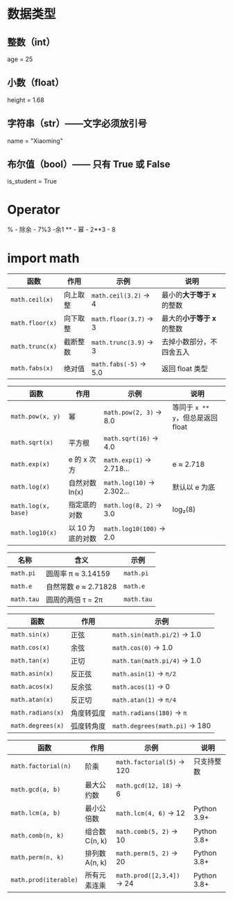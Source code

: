 # 数据类型
## 整数（int）
age = 25

## 小数（float）
height = 1.68

## 字符串（str）——文字必须放引号
name = "Xiaoming"

## 布尔值（bool）—— 只有 True 或 False
is_student = True

# Operator
% - 除余 - 7%3 -余1
** - 幂 - 2**3 - 8

# import math


| 函数              | 作用   | 示例                    | 说明               |
| --------------- | ---- | --------------------- | ---------------- |
| `math.ceil(x)`  | 向上取整 | `math.ceil(3.2)` → 4  | 最小的**大于等于 x**的整数 |
| `math.floor(x)` | 向下取整 | `math.floor(3.7)` → 3 | 最大的**小于等于 x**的整数 |
| `math.trunc(x)` | 截断整数 | `math.trunc(3.9)` → 3 | 去掉小数部分，不四舍五入     |
| `math.fabs(x)`  | 绝对值  | `math.fabs(-5)` → 5.0 | 返回 float 类型      |

| 函数                  | 作用         | 示例                        | 说明                       |
| ------------------- | ---------- | ------------------------- | ------------------------ |
| `math.pow(x, y)`    | 幂          | `math.pow(2, 3)` → 8.0    | 等同于 `x ** y`，但总是返回 float |
| `math.sqrt(x)`      | 平方根        | `math.sqrt(16)` → 4.0     |                          |
| `math.exp(x)`       | e 的 x 次方   | `math.exp(1)` → 2.718...  | e ≈ 2.718                |
| `math.log(x)`       | 自然对数 ln(x) | `math.log(10)` → 2.302... | 默认以 e 为底                 |
| `math.log(x, base)` | 指定底的对数     | `math.log(8, 2)` → 3.0    | log₂(8)                  |
| `math.log10(x)`     | 以 10 为底的对数 | `math.log10(100)` → 2.0   |                          |

| 名称         | 含义               | 示例         |
| ---------- | ---------------- | ---------- |
| `math.pi`  | 圆周率 π ≈ 3.14159  | `math.pi`  |
| `math.e`   | 自然常数 e ≈ 2.71828 | `math.e`   |
| `math.tau` | 圆周的两倍 τ = 2π     | `math.tau` |

| 函数                | 作用    | 示例                            |
| ----------------- | ----- | ----------------------------- |
| `math.sin(x)`     | 正弦    | `math.sin(math.pi/2)` → 1.0   |
| `math.cos(x)`     | 余弦    | `math.cos(0)` → 1.0           |
| `math.tan(x)`     | 正切    | `math.tan(math.pi/4)` → 1.0   |
| `math.asin(x)`    | 反正弦   | `math.asin(1)` → `π/2`        |
| `math.acos(x)`    | 反余弦   | `math.acos(1)` → 0            |
| `math.atan(x)`    | 反正切   | `math.atan(1)` → `π/4`        |
| `math.radians(x)` | 角度转弧度 | `math.radians(180)` → `π`     |
| `math.degrees(x)` | 弧度转角度 | `math.degrees(math.pi)` → 180 |

| 函数                    | 作用          | 示例                        | 说明          |
| --------------------- | ----------- | ------------------------- | ----------- |
| `math.factorial(n)`   | 阶乘          | `math.factorial(5)` → 120 | 只支持整数       |
| `math.gcd(a, b)`      | 最大公约数       | `math.gcd(12, 18)` → 6    |             |
| `math.lcm(a, b)`      | 最小公倍数       | `math.lcm(4, 6)` → 12     | Python 3.9+ |
| `math.comb(n, k)`     | 组合数 C(n, k) | `math.comb(5, 2)` → 10    | Python 3.8+ |
| `math.perm(n, k)`     | 排列数 A(n, k) | `math.perm(5, 2)` → 20    | Python 3.8+ |
| `math.prod(iterable)` | 所有元素连乘      | `math.prod([2,3,4])` → 24 | Python 3.8+ |


